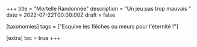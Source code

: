 +++
title = "Mortelle Randonnée"
description = "Un jeu pas trop mauvais "
date = 2022-07-22T00:00:00Z
draft = false

[taxonomies]
tags = ["Esquive les flêches ou meurs pour l'éternité !"]

[extra]
toc = true
+++


